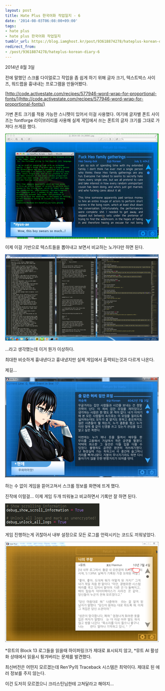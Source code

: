 ```yaml
---
layout: post
title: Hate Plus 한국어화 작업일지 - 6
date: '2014-08-03T06:08:00+09:00'
tags:
- hate plus
- hate plus 한국어화 작업일지
tumblr_url: https://blog.iamghost.kr/post/93618874278/hateplus-korean-diary-6
redirect_from:
- /post/93618874278/hateplus-korean-diary-6
---
```

2014년 8월 3일

전에 말했던 스크롤 다이얼로그 작업을 좀 쉽게 하기 위해 글자 크기, 텍스트박스 사이즈, 워드랩을 흉내내는 프로그램을 만들어봤다.

[http://code.activestate.com/recipes/577946-word-wrap-for-proportional-fonts/](http://code.activestate.com/recipes/577946-word-wrap-for-proportional-fonts/)

가변 폰트 크기를 적용 가능한 스니펫이 있어서 이걸 사용했다. 여기에 글자별 폰트 사이즈는 fontforge 라이브러리를 사용해 실제 게임에서 쓰는 폰트의 글자 크기를 그대로 가져다 쓰게끔 했다.

![image](/tumblr_files/tumblr_inline_pk3pufuyN91sh674j_540.png)

이제 이걸 기반으로 텍스트들을 뽑아내고 보면서 비교하는 노가다만 하면 된다.

![image](/tumblr_files/tumblr_inline_pk3pugIasc1sh674j_540.png)

…라고 생각했는데 이거 뭔가 이상하다.

최대한 비슷하게 흉내낸다고 흉내냈지만 실제 게임에서 출력되는것과 다르게 나온다.

제길…

![image](/tumblr_files/tumblr_inline_pk3pugcBXd1sh674j_540.png)

하는 수 없이 게임을 뜯어고쳐서 스크롤 정보를 화면에 뜨게 했다.

진작에 이럴걸… 이제 게임 두개 띄워놓고 비교하면서 기록만 잘 하면 된다.

![image](/tumblr_files/tumblr_inline_pk3puhhZq31sh674j_540.png)

게임 진행하는게 귀찮아서 내부 설정으로 모든 로그를 언락시키는 코드도 끼워넣었다.

![image](/tumblr_files/tumblr_inline_pk3puhkD871sh674j_540.png)

\*뮤트의 Block 13 로그들을 읽을때 하이퍼링크가 제대로 표시되지 않고, \*뮤트 AI 활성화 상태에서 읽을시 튕겨버리는 문제를 발견했다.

최신버전은 어떤지 모르겠는데 Ren'Py의 Traceback 시스템은 최악이다. 제대로 된 에러 정보를 주지 않는다.

이건 도저히 모르겠으니 크리스틴님한테 고쳐달라고 해야지…


